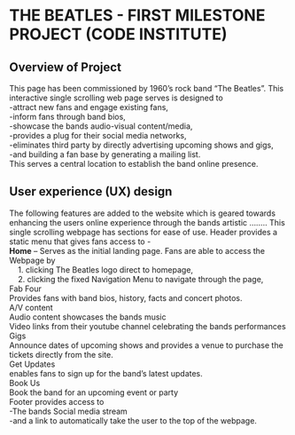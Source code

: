 # THE BEATLES - FIRST MILESTONE PROJECT (CODE INSTITUTE)

## Overview of Project
This page has been commissioned by 1960’s rock band “The Beatles”.  This interactive single scrolling web page serves is designed to<br/>
-attract new fans and engage existing fans,<br/>
-inform fans through band bios,<br/>
-showcase the bands audio-visual content/media,<br/>
-provides a plug for their social media networks,<br/>
-eliminates third party by directly advertising upcoming shows and gigs,<br/>
-and building a fan base by generating a mailing list.<br/>
This serves a central location to establish the band online presence.
 

## User experience (UX) design 
The following features are added to the website which is geared towards enhancing the users online experience through the 
bands artistic ……..  This single scrolling webpage has sections for ease of use.
Header provides a static menu that gives fans access to -<br/>
    **Home** – Serves as the initial landing page. Fans are able to access the Webpage by<br/>
    &nbsp;&nbsp;&nbsp;&nbsp;1.	clicking The Beatles logo direct to homepage,<br/>
    &nbsp;&nbsp;&nbsp;&nbsp;2.	clicking the fixed Navigation Menu to navigate through the page,<br/>
    Fab Four <br/>
        Provides fans with band bios, history, facts and concert photos.<br/>
    A/V content <br/>
        Audio content showcases the bands music<br/>
        Video links from their youtube channel celebrating the bands performances<br/>
    Gigs <br/>
        Announce dates of upcoming shows and provides a venue to purchase the tickets directly from the site.<br/>
    Get Updates <br/>
        enables fans to sign up for the band’s latest updates.<br/>
    Book Us<br/>
        Book the band for an upcoming event or party<br/>
    Footer provides access to <br/>
        -The bands Social media stream<br/>
        -and a link to automatically take the user to the top of the webpage. <br/>
	


